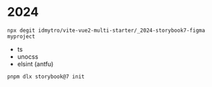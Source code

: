 # 2024

```
npx degit idmytro/vite-vue2-multi-starter/_2024-storybook7-figma myproject

```

- ts
- unocss
- elsint (antfu)

`pnpm dlx storybook@7 init`

